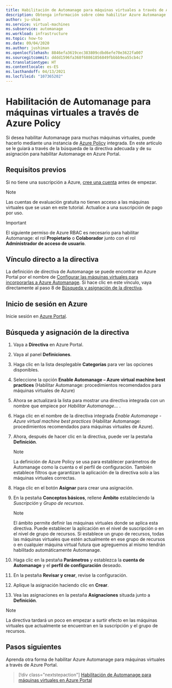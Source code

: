 ```yaml
---
title: Habilitación de Automanage para máquinas virtuales a través de Azure Policy
description: Obtenga información sobre cómo habilitar Azure Automanage para máquinas virtuales a través de una instancia de Azure Policy integrada en Azure Portal.
author: ju-shim
ms.service: virtual-machines
ms.subservice: automanage
ms.workload: infrastructure
ms.topic: how-to
ms.date: 09/04/2020
ms.author: jushiman
ms.openlocfilehash: 8846efa3619cec383809cdbd6efe70e3622fa007
ms.sourcegitcommit: dddd1596fa368f68861856849fbbbb9ea55cb4c7
ms.translationtype: HT
ms.contentlocale: es-ES
ms.lasthandoff: 04/13/2021
ms.locfileid: "107365202"
---
```

# <a name="enable-automanage-for-virtual-machines-through-azure-policy"></a>Habilitación de Automanage para máquinas virtuales a través de Azure Policy

Si desea habilitar Automanage para muchas máquinas virtuales, puede hacerlo mediante una instancia de [Azure Policy](..\governance\azure-management.md) integrada. En este artículo se le guiará a través de la búsqueda de la directiva adecuada y de su asignación para habilitar Automanage en Azure Portal.


## <a name="prerequisites"></a>Requisitos previos

Si no tiene una suscripción a Azure, [cree una cuenta](https://azure.microsoft.com/pricing/purchase-options/pay-as-you-go/) antes de empezar.

> [!NOTE]
> Las cuentas de evaluación gratuita no tienen acceso a las máquinas virtuales que se usan en este tutorial. Actualice a una suscripción de pago por uso.

> [!IMPORTANT]
> El siguiente permiso de Azure RBAC es necesario para habilitar Automanage: el rol **Propietario** o **Colaborador** junto con el rol **Administrador de acceso de usuario**.

## <a name="direct-link-to-policy"></a>Vínculo directo a la directiva
La definición de directiva de Automanage se puede encontrar en Azure Portal por el nombre de [Configurar las máquinas virtuales para incorporarlas a Azure Automanage](https://portal.azure.com/#blade/Microsoft_Azure_Policy/PolicyDetailBlade/definitionId/%2Fproviders%2FMicrosoft.Authorization%2FpolicyDefinitions%2F270610db-8c04-438a-a739-e8e6745b22d3). Si hace clic en este vínculo, vaya directamente al paso 8 de [Búsqueda y asignación de la directiva](#locate-and-assign-the-policy).

## <a name="sign-in-to-azure"></a>Inicio de sesión en Azure

Inicie sesión en [Azure Portal](https://portal.azure.com/).


## <a name="locate-and-assign-the-policy"></a>Búsqueda y asignación de la directiva

1. Vaya a **Directiva** en Azure Portal.
1. Vaya al panel **Definiciones**.
1. Haga clic en la lista desplegable **Categorías** para ver las opciones disponibles.
1. Seleccione la opción **Enable Automanage – Azure virtual machine best practices** (Habilitar Automanage: procedimientos recomendados para máquinas virtuales de Azure)
1. Ahora se actualizará la lista para mostrar una directiva integrada con un nombre que empiece por *Habilitar Automanage...* .
1. Haga clic en el nombre de la directiva integrada *Enable Automanage - Azure virtual machine best practices* (Habilitar Automanage: procedimientos recomendados para máquinas virtuales de Azure).
1. Ahora, después de hacer clic en la directiva, puede ver la pestaña **Definición**.

    > [!NOTE]
    > La definición de Azure Policy se usa para establecer parámetros de Automanage como la cuenta o el perfil de configuración. También establece filtros que garantizan la aplicación de la directiva solo a las máquinas virtuales correctas.

1. Haga clic en el botón **Asignar** para crear una asignación.
1. En la pestaña **Conceptos básicos**, rellene **Ámbito** estableciendo la *Suscripción* y *Grupo de recursos*.

    > [!NOTE]
    > El ámbito permite definir las máquinas virtuales donde se aplica esta directiva. Puede establecer la aplicación en el nivel de suscripción o en el nivel de grupo de recursos. Si establece un grupo de recursos, todas las máquinas virtuales que estén actualmente en ese grupo de recursos o en cualquier máquina virtual futura que agreguemos al mismo tendrán habilitado automáticamente Automanage.

1. Haga clic en la pestaña **Parámetros** y establezca la **cuenta de Automanage** y el **perfil de configuración** deseado.
1. En la pestaña **Revisar y crear**, revise la configuración.
1. Aplique la asignación haciendo clic en **Crear**.
1. Vea las asignaciones en la pestaña **Asignaciones** situada junto a **Definición**.

> [!NOTE]
> La directiva tardará un poco en empezar a surtir efecto en las máquinas virtuales que actualmente se encuentran en la suscripción y el grupo de recursos.


## <a name="next-steps"></a>Pasos siguientes

Aprenda otra forma de habilitar Azure Automanage para máquinas virtuales a través de Azure Portal.

> [!div class="nextstepaction"]
> [Habilitación de Automanage para máquinas virtuales en Azure Portal](quick-create-virtual-machines-portal.md)